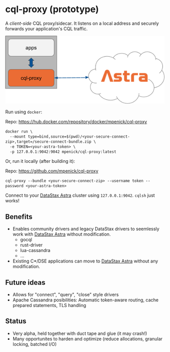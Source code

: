 # cql-proxy (prototype)

A *client-side*  CQL proxy/sidecar. It listens on a local address and securely forwards your application's CQL traffic.

![cql-proxy](cql-proxy.png)

Run using `docker`:

Repo: https://hub.docker.com/repository/docker/mpenick/cql-proxy

```
docker run \
  --mount type=bind,source=$(pwd)/<your-secure-connect-zip>,target=/secure-connect-bundle.zip \
  -e TOKEN=<your-astra-token> \
  -p 127.0.0.1:9042:9042 mpenick/cql-proxy:latest
```

Or, run it locally (after building it):

Repo: https://github.com/mpenick/cql-proxy

```
cql-proxy --bundle <your-secure-connect-zip> --username token --password <your-astra-token>
```

Connect to your [DataStax Astra][astra] cluster using `127.0.0.1:9042`. `cqlsh` just works!

## Benefits

* Enables community drivers and legacy DataStax drivers to seemlessly work with [DataStax Astra][astra] without modification.
  * gocql
  * rust-driver
  * lua-cassandra
  * ...
* Existing C*/DSE applications can move to [DataStax Astra][astra] without any modification.

## Future ideas
  
* Allows for "connect", "query", "close" style drivers
* Apache Cassandra posibilities: Automatic token-aware routing, cache prepared statements, TLS handling
  
## Status

* Very alpha, held together with duct tape and glue (it may crash!)
* Many opportunites to harden and optimize (reduce allocations, granular locking, batched I/O)

[astra]: https://astra.datastax.com/
